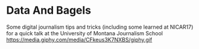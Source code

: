 # Data And Bagels
Some digital journalism tips and tricks (including some learned at NICAR17) for a quick talk at the University of Montana Journalism School 
https://media.giphy.com/media/CFkeus3K7NXBS/giphy.gif

